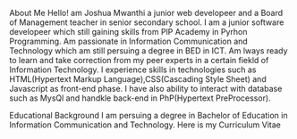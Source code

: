 About Me
Hello! am Joshua Mwanthi a junior web developeer and a Board of Management teacher in senior secondary school. I am a junior software developeer which still gaining skills from PlP Academy in Pyrhon Programming. Am passionate in Information Communication and Technology which am still persuing a degree in BED in ICT. Am lways ready to learn and take correction from my peer experts in a certain fiekld of Information Technology. I experience skills in technologies such as HTML(Hypertext Markup Language),CSS(Cascading Style Sheet) and Javascript as front-end phase. I have also ability to interact with database such as MysQl and handkle back-end in PhP(Hypertext PreProcessor).


Educational Background
 I am persuing a degree in Bachelor of Education in Information Communication and Technology. Here is my Curriculum Vitae
 

